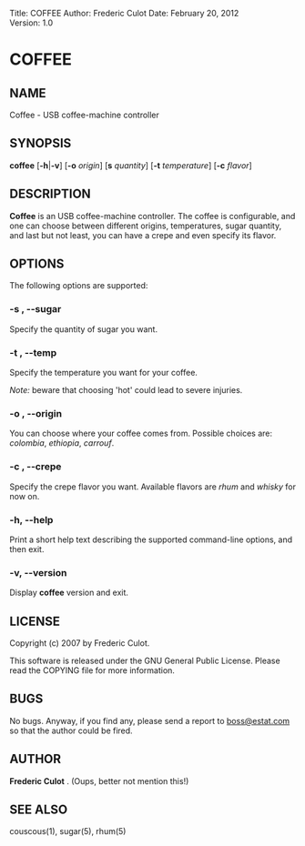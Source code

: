 Title:   COFFEE
Author:  Frederic Culot
Date:    February 20, 2012  
Version: 1.0

#  COFFEE

## NAME

Coffee \- USB coffee-machine controller

## SYNOPSIS

**coffee** [**-h**|**-v**] [**-o** *origin*] [**s** *quantity*] [**-t** *temperature*] [**-c** *flavor*] 

## DESCRIPTION

**Coffee** is an USB coffee-machine controller. The coffee is
configurable, and one can choose between different origins, temperatures, sugar
quantity, and last but not least, you can have a crepe and even specify its flavor.

## OPTIONS

The following options are supported:

### **-s** , **--sugar**

Specify the quantity of sugar you want. 

### **-t** , **--temp**

Specify the temperature you want for your coffee.

*Note:* beware that choosing 'hot' could lead to severe injuries.

### **-o** , **--origin**

You can choose where your coffee comes from. Possible choices are:
*colombia*, *ethiopia*, *carrouf*.

### **-c** , **--crepe**

Specify the crepe flavor you want. Available flavors are *rhum* and
*whisky* for now on.

### **-h**, **--help**

Print a short help text describing the supported command-line options,
and then exit. 

### **-v**, **--version**

Display **coffee** version and exit.

## LICENSE

Copyright (c) 2007 by Frederic Culot. 

This software is released under the GNU General Public License. Please
read the COPYING file for more information. 

## BUGS

No bugs.
Anyway, if you find any, please send a report to boss@estat.com so that the
author could be fired.

## AUTHOR

**Frederic Culot** . (Oups, better not mention this!)

## SEE ALSO

couscous(1), sugar(5), rhum(5)
